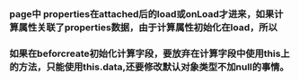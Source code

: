 ### page中 properties在attached后的load或onLoad才进来，如果计算属性关联了properties数据，由于计算属性初始化在load，所以

### 如果在beforcreate初始化计算字段，要放弃在计算字段中使用this上的方法，只能使用this.data,还要修改默认对象类型不加null的事情。